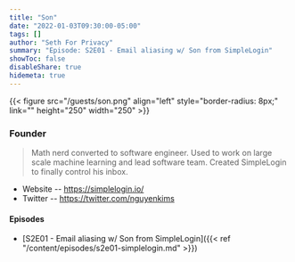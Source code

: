 ```yaml
---
title: "Son"
date: "2022-01-03T09:30:00-05:00"
tags: []
author: "Seth For Privacy"
summary: "Episode: S2E01 - Email aliasing w/ Son from SimpleLogin"
showToc: false
disableShare: true
hidemeta: true
---
```


{{< figure src="/guests/son.png" align="left" style="border-radius: 8px;" link="" height="250" width="250" >}}

### Founder

> Math nerd converted to software engineer. Used to work on large scale machine learning and lead software team. Created SimpleLogin to finally control his inbox.

- Website -- https://simplelogin.io/
- Twitter -- https://twitter.com/nguyenkims
#### Episodes

- [S2E01 - Email aliasing w/ Son from SimpleLogin]({{< ref "/content/episodes/s2e01-simplelogin.md" >}})
